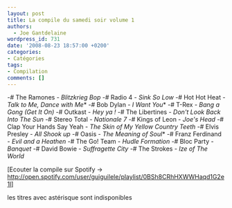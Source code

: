 ```yaml
---
layout: post
title: La compile du samedi soir volume 1
authors:
  - Joe Gantdelaine
wordpress_id: 731
date: '2008-08-23 18:57:00 +0200'
categories:
- Catégories
tags:
- Compilation
comments: []
---
```

-# The Ramones - *Blitzkrieg Bop*
-# Radio 4 - *Sink So Low*
-# Hot Hot Heat - *Talk to Me, Dance with Me**
-# Bob Dylan - *I Want You**
-# T-Rex - *Bang a Gong (Get It On)*
-# Outkast - *Hey ya !*
-# The Libertines - *Don't Look Back Into The Sun*
-# Stereo Total - *Nationale 7*
-# Kings of Leon - *Joe's Head*
-# Clap Your Hands Say Yeah - *The Skin of My Yellow Country Teeth*
-# Elvis Presley - *All Shook up*
-# Oasis - *The Meaning of Soul**
-# Franz Ferdinand - *Evil and a Heathen*
-# The Go! Team - *Hudle Formation*
-# Bloc Party - *Banquet*
-# David Bowie - *Suffragette City*
-# The Strokes - *Ize of The World*

[Ecouter la compile sur Spotify -> http://open.spotify.com/user/guiguilele/playlist/0BSh8CRhHXWWHaqd1G2e1l]

les titres avec astérisque sont indisponibles
